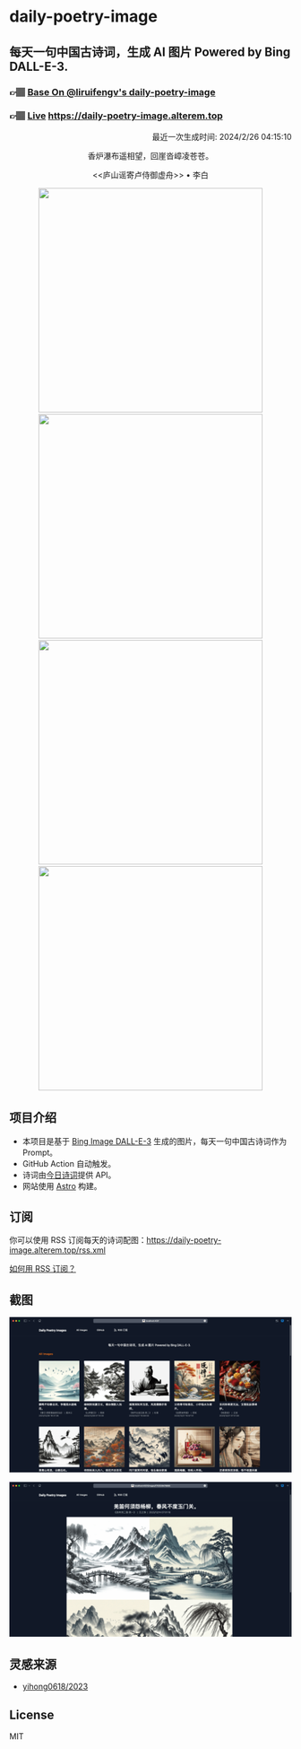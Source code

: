 
# daily-poetry-image

## 每天一句中国古诗词，生成 AI 图片 Powered by Bing DALL-E-3.

### 👉🏽 [Base On @liruifengv's daily-poetry-image](https://github.com/liruifengv/daily-poetry-image)

### 👉🏽 [Live](https://daily-poetry-image.alterem.top/) https://daily-poetry-image.alterem.top

<p align="right">
  最近一次生成时间: 2024/2/26 04:15:10
</p>
<p align="center">
香炉瀑布遥相望，回崖沓嶂凌苍苍。
</p>
<p align="center">
<<庐山谣寄卢侍御虚舟>> • 李白
</p>
<p align="center">
<img src="https://tse3.mm.bing.net/th/id/OIG4.P_bPzlfeZA3IbYdbvIXh" height="400" width="400" />
<img src="https://tse1.mm.bing.net/th/id/OIG4.UOMqq6pBHSeGFqfl_tti" height="400" width="400" />
<img src="https://tse4.mm.bing.net/th/id/OIG4.k6ZeJjvRFKNhuvOJyeed" height="400" width="400" />
<img src="https://tse1.mm.bing.net/th/id/OIG4.EfSsT2hRrkHPbceTkQlg" height="400" width="400" />
</p>

## 项目介绍

-   本项目是基于 [Bing Image DALL-E-3](https://www.bing.com/images/create) 生成的图片，每天一句中国古诗词作为 Prompt。
-   GitHub Action 自动触发。
-   诗词由[今日诗词](https://www.jinrishici.com/)提供 API。
-   网站使用 [Astro](https://astro.build) 构建。

## 订阅

你可以使用 RSS 订阅每天的诗词配图：https://daily-poetry-image.alterem.top/rss.xml

[如何用 RSS 订阅？](https://zhuanlan.zhihu.com/p/55026716)

## 截图

![图片列表](./screenshots/Snipaste_2023-12-28_21-00-26.png)

![图片详情](./screenshots/Snipaste_2023-12-28_21-00-53.png)

## 灵感来源

-   [yihong0618/2023](https://github.com/yihong0618/2023)

## License

MIT
